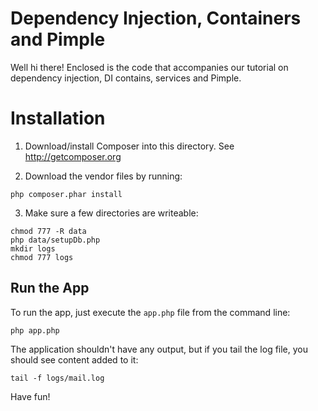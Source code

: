 Dependency Injection, Containers and Pimple
===========================================

Well hi there! Enclosed is the code that accompanies our tutorial on dependency
injection, DI contains, services and Pimple.

Installation
============

1) Download/install Composer into this directory. See http://getcomposer.org

2) Download the vendor files by running:

```
php composer.phar install
```

3) Make sure a few directories are writeable:

```
chmod 777 -R data
php data/setupDb.php
mkdir logs
chmod 777 logs
```

Run the App
-----------

To run the app, just execute the `app.php` file from the command line:

    php app.php

The application shouldn't have any output, but if you tail the log file,
you should see content added to it:

    tail -f logs/mail.log

Have fun!
